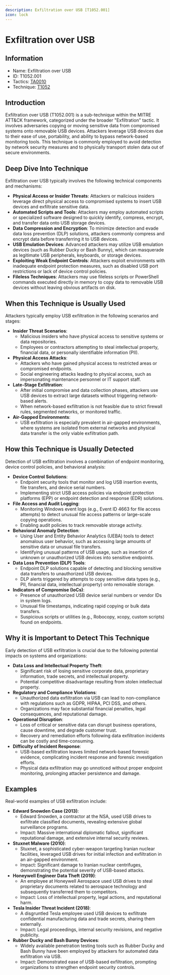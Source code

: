 ```yaml
---
description: Exfiltration over USB [T1052.001]
icon: lock
---
```


# Exfiltration over USB

## Information

- Name: Exfiltration over USB
- ID: T1052.001
- Tactics: [TA0010](../TA0010/TA0010.md)
- Technique: [T1052](T1052.md)

## Introduction

Exfiltration over USB (T1052.001) is a sub-technique within the MITRE ATT\&CK framework, categorized under the broader "Exfiltration" tactic. It involves adversaries copying or moving sensitive data from compromised systems onto removable USB devices. Attackers leverage USB devices due to their ease of use, portability, and ability to bypass network-based monitoring tools. This technique is commonly employed to avoid detection by network security measures and to physically transport stolen data out of secure environments.

## Deep Dive Into Technique

Exfiltration over USB typically involves the following technical components and mechanisms:

- **Physical Access or Insider Threats**: Attackers or malicious insiders leverage direct physical access to compromised systems to insert USB devices and exfiltrate sensitive data.
- **Automated Scripts and Tools**: Attackers may employ automated scripts or specialized software designed to quickly identify, compress, encrypt, and transfer data onto USB storage devices.
- **Data Compression and Encryption**: To minimize detection and evade data loss prevention (DLP) solutions, attackers commonly compress and encrypt data before transferring it to USB devices.
- **USB Emulation Devices**: Advanced attackers may utilize USB emulation devices (such as Rubber Ducky or Bash Bunny), which can masquerade as legitimate USB peripherals, keyboards, or storage devices.
- **Exploiting Weak Endpoint Controls**: Attackers exploit environments with inadequate endpoint protection measures, such as disabled USB port restrictions or lack of device control policies.
- **Fileless Techniques**: Attackers may use fileless scripts or PowerShell commands executed directly in memory to copy data to removable USB devices without leaving obvious artifacts on disk.

## When this Technique is Usually Used

Attackers typically employ USB exfiltration in the following scenarios and stages:

- **Insider Threat Scenarios**:
  - Malicious insiders who have physical access to sensitive systems or data repositories.
  - Employees or contractors attempting to steal intellectual property, financial data, or personally identifiable information (PII).
- **Physical Access Attacks**:
  - Attackers who have gained physical access to restricted areas or compromised endpoints.
  - Social engineering attacks leading to physical access, such as impersonating maintenance personnel or IT support staff.
- **Late-Stage Exfiltration**:
  - After initial compromise and data collection phases, attackers use USB devices to extract large datasets without triggering network-based alerts.
  - When network-based exfiltration is not feasible due to strict firewall rules, segmented networks, or monitored traffic.
- **Air-Gapped Environments**:
  - USB exfiltration is especially prevalent in air-gapped environments, where systems are isolated from external networks and physical data transfer is the only viable exfiltration path.

## How this Technique is Usually Detected

Detection of USB exfiltration involves a combination of endpoint monitoring, device control policies, and behavioral analysis:

- **Device Control Solutions**:
  - Endpoint security tools that monitor and log USB insertion events, file transfers, and device serial numbers.
  - Implementing strict USB access policies via endpoint protection platforms (EPP) or endpoint detection and response (EDR) solutions.
- **File Access and Audit Logging**:
  - Monitoring Windows event logs (e.g., Event ID 4663 for file access attempts) to detect unusual file access patterns or large-scale copying operations.
  - Enabling audit policies to track removable storage activity.
- **Behavioral Anomaly Detection**:
  - Using User and Entity Behavior Analytics (UEBA) tools to detect anomalous user behavior, such as accessing large amounts of sensitive data or unusual file transfers.
  - Identifying unusual patterns of USB usage, such as insertion of unknown or unauthorized USB devices into sensitive endpoints.
- **Data Loss Prevention (DLP) Tools**:
  - Endpoint DLP solutions capable of detecting and blocking sensitive data transfers to unauthorized USB devices.
  - DLP alerts triggered by attempts to copy sensitive data types (e.g., PII, financial data, intellectual property) onto removable storage.
- **Indicators of Compromise (IoCs)**:
  - Presence of unauthorized USB device serial numbers or vendor IDs in system logs.
  - Unusual file timestamps, indicating rapid copying or bulk data transfers.
  - Suspicious scripts or utilities (e.g., Robocopy, xcopy, custom scripts) found on endpoints.

## Why it is Important to Detect This Technique

Early detection of USB exfiltration is crucial due to the following potential impacts on systems and organizations:

- **Data Loss and Intellectual Property Theft**:
  - Significant risk of losing sensitive corporate data, proprietary information, trade secrets, and intellectual property.
  - Potential competitive disadvantage resulting from stolen intellectual property.
- **Regulatory and Compliance Violations**:
  - Unauthorized data exfiltration via USB can lead to non-compliance with regulations such as GDPR, HIPAA, PCI DSS, and others.
  - Organizations may face substantial financial penalties, legal consequences, and reputational damage.
- **Operational Disruption**:
  - Loss of critical or sensitive data can disrupt business operations, cause downtime, and degrade customer trust.
  - Recovery and remediation efforts following data exfiltration incidents can be costly and time-consuming.
- **Difficulty of Incident Response**:
  - USB-based exfiltration leaves limited network-based forensic evidence, complicating incident response and forensic investigation efforts.
  - Physical data exfiltration may go unnoticed without proper endpoint monitoring, prolonging attacker persistence and damage.

## Examples

Real-world examples of USB exfiltration include:

- **Edward Snowden Case (2013)**:
  - Edward Snowden, a contractor at the NSA, used USB drives to exfiltrate classified documents, revealing extensive global surveillance programs.
  - Impact: Massive international diplomatic fallout, significant reputational damage, and extensive internal security reviews.
- **Stuxnet Malware (2010)**:
  - Stuxnet, a sophisticated cyber-weapon targeting Iranian nuclear facilities, leveraged USB drives for initial infection and exfiltration in an air-gapped environment.
  - Impact: Significant damage to Iranian nuclear centrifuges, demonstrating the potential severity of USB-based attacks.
- **Honeywell Engineer Data Theft (2019)**:
  - An employee at Honeywell Aerospace used USB drives to steal proprietary documents related to aerospace technology and subsequently transferred them to competitors.
  - Impact: Loss of intellectual property, legal actions, and reputational harm.
- **Tesla Insider Threat Incident (2018)**:
  - A disgruntled Tesla employee used USB devices to exfiltrate confidential manufacturing data and trade secrets, sharing them externally.
  - Impact: Legal proceedings, internal security revisions, and negative publicity.
- **Rubber Ducky and Bash Bunny Devices**:
  - Widely available penetration testing tools such as Rubber Ducky and Bash Bunny have been employed by attackers for automated data exfiltration via USB.
  - Impact: Demonstrated ease of USB-based exfiltration, prompting organizations to strengthen endpoint security controls.
